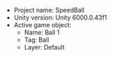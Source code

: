<!-- UNITY CODE ASSIST INSTRUCTIONS START -->
- Project name: SpeedBall
- Unity version: Unity 6000.0.43f1
- Active game object:
  - Name: Ball 1
  - Tag: Ball
  - Layer: Default
<!-- UNITY CODE ASSIST INSTRUCTIONS END -->